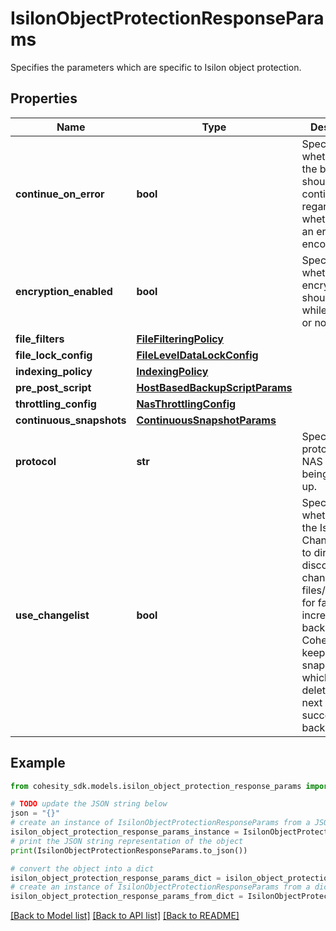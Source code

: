 # IsilonObjectProtectionResponseParams

Specifies the parameters which are specific to Isilon object protection.

## Properties

Name | Type | Description | Notes
------------ | ------------- | ------------- | -------------
**continue_on_error** | **bool** | Specifies whether or not the backup should continue regardless of whether or not an error was encountered. | [optional] 
**encryption_enabled** | **bool** | Specifies whether the encryption should be used while backup or not. | [optional] 
**file_filters** | [**FileFilteringPolicy**](FileFilteringPolicy.md) |  | [optional] 
**file_lock_config** | [**FileLevelDataLockConfig**](FileLevelDataLockConfig.md) |  | [optional] 
**indexing_policy** | [**IndexingPolicy**](IndexingPolicy.md) |  | [optional] 
**pre_post_script** | [**HostBasedBackupScriptParams**](HostBasedBackupScriptParams.md) |  | [optional] 
**throttling_config** | [**NasThrottlingConfig**](NasThrottlingConfig.md) |  | [optional] 
**continuous_snapshots** | [**ContinuousSnapshotParams**](ContinuousSnapshotParams.md) |  | [optional] 
**protocol** | **str** | Specifies the protocol of the NAS device being backed up. | [optional] 
**use_changelist** | **bool** | Specify whether to use the Isilon Changelist API to directly discover changed files/directories for faster incremental backup. Cohesity will keep an extra snapshot which will be deleted by the next successful backup. | [optional] 

## Example

```python
from cohesity_sdk.models.isilon_object_protection_response_params import IsilonObjectProtectionResponseParams

# TODO update the JSON string below
json = "{}"
# create an instance of IsilonObjectProtectionResponseParams from a JSON string
isilon_object_protection_response_params_instance = IsilonObjectProtectionResponseParams.from_json(json)
# print the JSON string representation of the object
print(IsilonObjectProtectionResponseParams.to_json())

# convert the object into a dict
isilon_object_protection_response_params_dict = isilon_object_protection_response_params_instance.to_dict()
# create an instance of IsilonObjectProtectionResponseParams from a dict
isilon_object_protection_response_params_from_dict = IsilonObjectProtectionResponseParams.from_dict(isilon_object_protection_response_params_dict)
```
[[Back to Model list]](../README.md#documentation-for-models) [[Back to API list]](../README.md#documentation-for-api-endpoints) [[Back to README]](../README.md)



